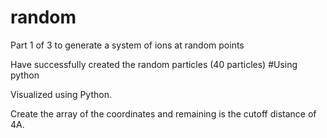 # random
Part 1 of 3 to generate a system of ions at random points

Have successfully created the random particles (40 particles)
#Using python

Visualized using Python.

Create the array of the coordinates and remaining is the cutoff distance of 4A.
